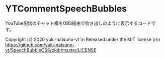 # YTCommentSpeechBubbles

YouTube配信のチャット欄をOBS経由で吹き出しのように表示するコードです。

Copyright (c) 2020 yuki-natsuno-vt \n
Released under the MIT license \r\n
https://github.com/yuki-natsuno-vt/SpeechBubbleCSS/blob/master/LICENSE
